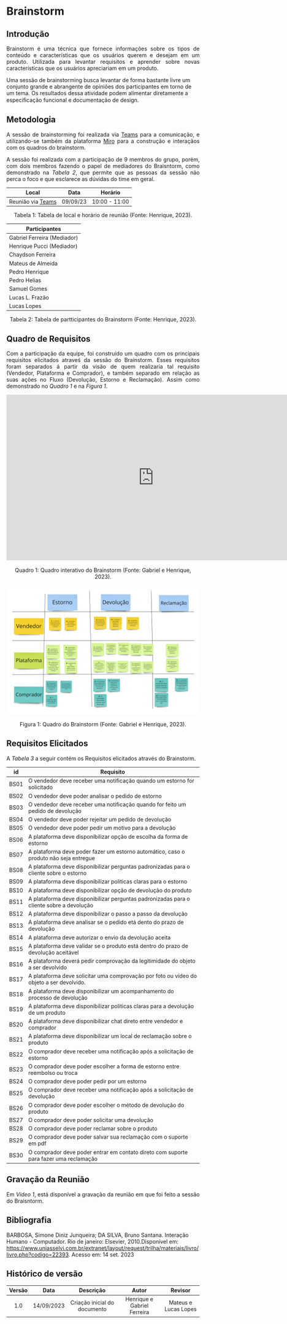 # Brainstorm

## Introdução

<p align="justify">Brainstorm é uma técnica que fornece informações sobre os tipos de conteúdo e características que os usuários querem e desejam em um produto. Utilizada para levantar requisitos e aprender sobre novas características que os usuários apreciariam em um produto.</p>

Uma sessão de brainstorming busca levantar de forma bastante livre um conjunto grande e abrangente de opiniões dos participantes em torno de um tema. Os resultados dessa atividade podem alimentar diretamente a especiﬁcação funcional e documentação de design.

## Metodologia

<p align="justify">A sessão de brainstorming foi realizada via <a href="https://www.microsoft.com/pt-br/microsoft-teams">Teams</a> para a comunicação, e utilizando-se também da plataforma <a href="https://miro.com/pt/">Miro</a> para a construção e interaçãos com os quadros do brainstorm.</p>

<p align="justify">A sessão foi realizada com a participação de 9 membros do grupo, porém, com dois membros fazendo o papel de mediadores do Braisntorm, como demonstrado na <i>Tabela 2</i>, que permite que as pessoas da sessão não perca o foco e que esclarece as dúvidas do time em geral.</p>

| Local                                                                                     | Data     | Horário      |
| ----------------------------------------------------------------------------------------- | -------- | ------------- |
| Reunião via <a href="https://www.microsoft.com/pt-br/microsoft-teams">Teams</a>| 09/09/23 | 10:00 - 11:00 |
<div style="text-align: center">
<p> Tabela 1: Tabela de local e horário de reunião (Fonte: Henrique, 2023). </p>
</div>

| Participantes               |
| --------------------------- |
| Gabriel Ferreira (Mediador) |
| Henrique Pucci (Mediador)   |
| Chaydson Ferreira           |
| Mateus de Almeida           |
| Pedro Henrique              |
| Pedro Helias                |
| Samuel Gomes                |
| Lucas L. Frazão            |
| Lucas Lopes                 |
<div style="text-align: center">
<p> Tabela 2: Tabela de partticipantes do Brainstorm (Fonte: Henrique, 2023). </p>
</div>

## Quadro de Requisitos

<p align="justify">Com a participação da equipe, foi construído um quadro com os principais requisitos elicitados atraveś da sessão do Brainstorm. Esses requisitos foram separados á partir da visão de quem realizaria tal requisito (Vendedor, Plataforma e Comprador), e também separado em relação as suas ações no Fluxo (Devolução, Estorno e Reclamação). Assim como demonstrado no <i> Quadro 1</i> e na <i> Figura 1</i>.</p>

<iframe width="768" height="432" src="https://miro.com/app/live-embed/uXjVMlfsPWY=/?moveToViewport=-914,-683,1642,1367&embedId=298238650226" frameborder="0" scrolling="no" allow="fullscreen; clipboard-read; clipboard-write" allowfullscreen></iframe>
<div style="text-align: center">
<p> Quadro 1: Quadro interativo do Brainstorm (Fonte: Gabriel e Henrique, 2023). </p>
</div>

![Brainstorm](../../assets/imagens-base/Brainstorm/Braisntorm.jpg)
<div style="text-align: center">
<p> Figura 1: Quadro do Brainstorm (Fonte: Gabriel e Henrique, 2023). </p>
</div>

## Requisitos Elicitados

A <i>Tabela 3</i> a seguir contém os Requisitos elicitados através do Brainstorm.

| id   | Requisito                                                                                   |
| ---- | ------------------------------------------------------------------------------------------- |
| BS01 | O vendedor deve receber uma notificação quando um estorno for solicitado                  |
| BS02 | O vendedor deve poder analisar o pedido de estorno                                          |
| BS03 | O vendedor deve receber uma notificação quando for feito um pedido de devolução         |
| BS04 | O vendedor deve poder rejeitar um pedido de devolução                                     |
| BS05 | O vendedor deve poder pedir um motivo para a devolução                                    |
| BS06 | A plataforma deve disponibilizar opção de escolha da forma de estorno                     |
| BS07 | A plataforma deve poder fazer um estorno automático, caso o produto não seja entregue     |
| BS08 | A plataforma deve disponibilizar perguntas padronizadas para o cliente sobre o estorno      |
| BS09 | A plataforma deve disponibilizar politicas claras para o estorno                            |
| BS10 | A plataforma deve disponibilizar opção de devolução do produto                          |
| BS11 | A plataforma deve disponibilizar perguntas padronizadas para o cliente sobre a devolução  |
| BS12 | A plataforma deve disponibilizar o passo a passo da devolução                             |
| BS13 | A plataforma deve analisar se o pedido etá dento do prazo de devolução                   |
| BS14 | A plataforma deve autorizar o envio da devolução aceita                                   |
| BS15 | A plataforma deve validar se o produto está dentro do prazo de devolução aceitável      |
| BS16 | A plataforma deverá pedir comprovação da legitimidade do objeto a ser devolvido          |
| BS17 | A plataforma deve solicitar uma comprovação por foto ou vídeo do objeto a ser devolvido. |
| BS18 | A plataforma deve disponibilizar um acompanhamento do processo de devolução               |
| BS19 | A plataforma deve disponibilizar politicas claras para a devolução de um produto          |
| BS20 | A plataforma deve disponibilizar chat direto entre vendedor e comprador                     |
| BS21 | A plataforma deve disponibilizar um local de reclamação sobre o produto                   |
| BS22 | O comprador deve receber uma notificação após a solicitação de estorno                 |
| BS23 | O comprador deve poder escolher a forma de estorno entre reembolso ou troca                 |
| BS24 | O comprador deve poder pedir por um estorno                                                 |
| BS25 | O comprador deve receber uma notificação após a solicitação de devolução             |
| BS26 | O comprador deve poder escolher o método de devolução do produto                         |
| BS27 | O comprador deve poder solicitar uma devolução                                            |
| BS28 | O comprador deve poder reclamar sobre o produto                                             |
| BS29 | O comprador deve poder salvar sua reclamação com o suporte em pdf                         |
| BS30 | O comprador deve poder entrar em contato direto com suporte para fazer uma reclamação     |

## Gravação da Reunião

<p align="justify">Em <i>Vídeo 1</i>, está disponível a gravação da reunião em que foi feito a sessão do Braisntorm.</p>

## Bibliografia
BARBOSA, Simone Diniz Junqueira; DA SILVA, Bruno Santana. Interação Humano - Computador. Rio de janeiro: Elsevier, 2010.Disponível em: <https://www.uniasselvi.com.br/extranet/layout/request/trilha/materiais/livro/livro.php?codigo=22393>. Acesso em: 14 set. 2023


## Histórico de versão

| Versão |    Data    |          Descrição          |            Autor            |      Revisor      |
| :-----: | :--------: | :----------------------------: | :-------------------------: | :---------------: |
|   1.0   | 14/09/2023 | Criação inicial do documento | Henrique e Gabriel Ferreira | Mateus e Lucas Lopes |